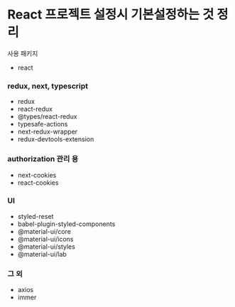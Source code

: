 # React 프로젝트 설정시 기본설정하는 것 정리
사용 패키지
- react

### redux, next, typescript
- redux
- react-redux 
- @types/react-redux 
- typesafe-actions
- next-redux-wrapper
- redux-devtools-extension

### authorization 관리 용
- next-cookies
- react-cookies

### UI
- styled-reset 
- babel-plugin-styled-components
- @material-ui/core
- @material-ui/icons
- @material-ui/styles
- @material-ui/lab

### 그 외
- axios
- immer
